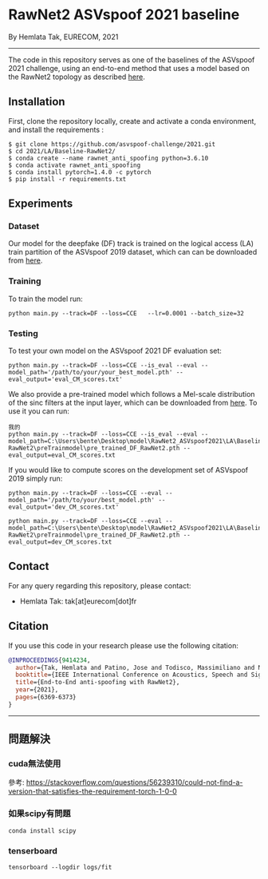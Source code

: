 # RawNet2 ASVspoof 2021 baseline

By Hemlata Tak, EURECOM, 2021

------

The code in this repository serves as one of the baselines of the ASVspoof 2021 challenge, using an end-to-end method that uses a model based on the RawNet2 topology as described [here](https://arxiv.org/abs/2011.01108).

## Installation
First, clone the repository locally, create and activate a conda environment, and install the requirements :
```
$ git clone https://github.com/asvspoof-challenge/2021.git
$ cd 2021/LA/Baseline-RawNet2/
$ conda create --name rawnet_anti_spoofing python=3.6.10
$ conda activate rawnet_anti_spoofing
$ conda install pytorch=1.4.0 -c pytorch
$ pip install -r requirements.txt
```

## Experiments

### Dataset
Our model for the deepfake (DF) track is trained on the logical access (LA) train  partition of the ASVspoof 2019 dataset, which can can be downloaded from [here](https://datashare.is.ed.ac.uk/handle/10283/3336).

### Training
To train the model run:
```
python main.py --track=DF --loss=CCE   --lr=0.0001 --batch_size=32
```

### Testing

To test your own model on the ASVspoof 2021 DF evaluation set:

```
python main.py --track=DF --loss=CCE --is_eval --eval --model_path='/path/to/your/your_best_model.pth' --eval_output='eval_CM_scores.txt'
```

We also provide a pre-trained model which follows a Mel-scale distribution of the sinc filters at the input layer, which can be downloaded from [here](https://www.asvspoof.org/asvspoof2021/pre_trained_DF_RawNet2.zip). To use it you can run: 
```
我的
python main.py --track=DF --loss=CCE --is_eval --eval --model_path=C:\Users\bente\Desktop\model\RawNet2_ASVspoof2021\LA\Baseline-RawNet2\preTrainmodel\pre_trained_DF_RawNet2.pth --eval_output=eval_CM_scores.txt
```

If you would like to compute scores on the development set of ASVspoof 2019 simply run:

```
python main.py --track=DF --loss=CCE --eval --model_path='/path/to/your/best_model.pth' --eval_output='dev_CM_scores.txt'

python main.py --track=DF --loss=CCE --eval --model_path=C:\Users\bente\Desktop\model\RawNet2_ASVspoof2021\LA\Baseline-RawNet2\preTrainmodel\pre_trained_DF_RawNet2.pth --eval_output=dev_CM_scores.txt
```

## Contact
For any query regarding this repository, please contact:
- Hemlata Tak: tak[at]eurecom[dot]fr
## Citation
If you use this code in your research please use the following citation:
```bibtex
@INPROCEEDINGS{9414234,
  author={Tak, Hemlata and Patino, Jose and Todisco, Massimiliano and Nautsch, Andreas and Evans, Nicholas and Larcher, Anthony},
  booktitle={IEEE International Conference on Acoustics, Speech and Signal Processing (ICASSP)}, 
  title={End-to-End anti-spoofing with RawNet2}, 
  year={2021},
  pages={6369-6373}
}

```
---
## 問題解決

### cuda無法使用
參考: https://stackoverflow.com/questions/56239310/could-not-find-a-version-that-satisfies-the-requirement-torch-1-0-0
### 如果scipy有問題
```
conda install scipy
```
### tenserboard
```
tensorboard --logdir logs/fit
```